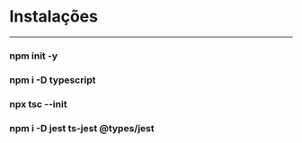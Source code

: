 # Instalações
---
### npm init -y
### npm i -D typescript
### npx tsc --init
### npm i -D jest ts-jest @types/jest
